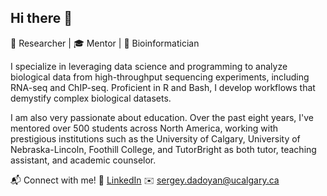 ## Hi there 👋

🔬 Researcher | 🎓 Mentor | 🧬 Bioinformatician

I specialize in leveraging data science and programming to analyze biological data from high-throughput sequencing experiments, including RNA-seq and ChIP-seq. Proficient in R and Bash, I develop workflows that demystify complex biological datasets.

I am also very passionate about education. Over the past eight years, I've mentored over 500 students across North America, working with prestigious institutions such as the University of Calgary, University of Nebraska-Lincoln, Foothill College, and TutorBright as both tutor, teaching assistant, and academic counselor.

📬 Connect with me!
🔗 [LinkedIn](https://www.linkedin.com/in/sergey-dadoyan-505604260/)
✉️ sergey.dadoyan@ucalgary.ca


